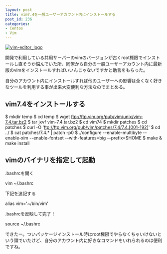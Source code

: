 ```yaml
---
layout: post
title: vim7.4を一般ユーザーアカウント内にインストールする
post_id: 236
categories: 
- Centos
- Vim
---
```


[![vim-editor_logo](https://hypermkt-blog.lolipop.io/wp-content/uploads/2014/03/vim-editor_logo-300x300.png)](https://hypermkt-blog.lolipop.io/wp-content/uploads/2014/03/vim-editor_logo.png)

開発で利用している共用サーバーのvimのバージョンが古くroot権限でインストールし直そうか悩んでいた所、同僚から自分の一般ユーザーアカウント内に最新版のvimをインストールすればいいんじゃないですかと助言をもらった。

自分のアカウント内にインストールすれば他のユーザーへの影響は全くなく好きなツールを利用する事が出来大変便利な方法なのでまとめる。


## vim7.4をインストールする



$ mkdir temp
$ cd temp
$ wget ftp://ftp.vim.org/pub/vim/unix/vim-7.4.tar.bz2
$ tar jxvf vim-7.4.tar.bz2
$ cd vim74
$ mkdir patches
$ cd patches
$ curl -O 'ftp://ftp.vim.org/pub/vim/patches/7.4/7.4.[001-192]'
$ cd ../
$ cat patches/7.4.* | patch -p0
$ ./configure --enable-multibyte --enable-xim --enable-fontset --with-features=big --prefix=$HOME
$ make & make install


## vimのバイナリを指定して起動


.bashrcを開く


vim ~/.bashrc

下記を追記する


alias vim='~/bin/vim'

.bashrcを反映して完了！


source ~/.bashrc

できたー。ついパッケージインストール時はroot権限でやらなくちゃいけないという頭でいたけど、自分のアカウント内に好きなコマンドをいれられるのは便利ですね。